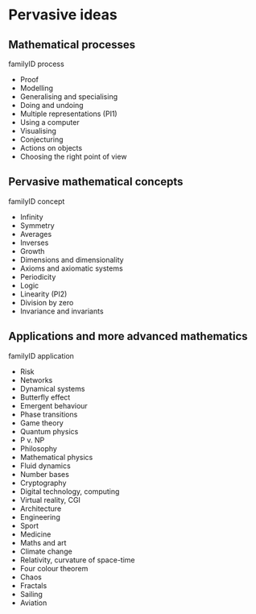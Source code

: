 Pervasive ideas
===============

Mathematical processes
----------------------

familyID process

- Proof
- Modelling
- Generalising and specialising
- Doing and undoing
- Multiple representations (PI1)
- Using a computer
- Visualising
- Conjecturing
- Actions on objects
- Choosing the right point of view

Pervasive mathematical concepts
-------------------------------

familyID concept

- Infinity
- Symmetry
- Averages
- Inverses
- Growth
- Dimensions and dimensionality
- Axioms and axiomatic systems
- Periodicity
- Logic
- Linearity (PI2)
- Division by zero
- Invariance and invariants

Applications and more advanced mathematics
------------------------------------------

familyID application

- Risk
- Networks
- Dynamical systems
- Butterfly effect
- Emergent behaviour
- Phase transitions
- Game theory
- Quantum physics
- P v. NP
- Philosophy
- Mathematical physics
- Fluid dynamics
- Number bases
- Cryptography
- Digital technology, computing
- Virtual reality, CGI
- Architecture
- Engineering
- Sport
- Medicine
- Maths and art
- Climate change
- Relativity, curvature of space-time
- Four colour theorem
- Chaos
- Fractals
- Sailing
- Aviation

